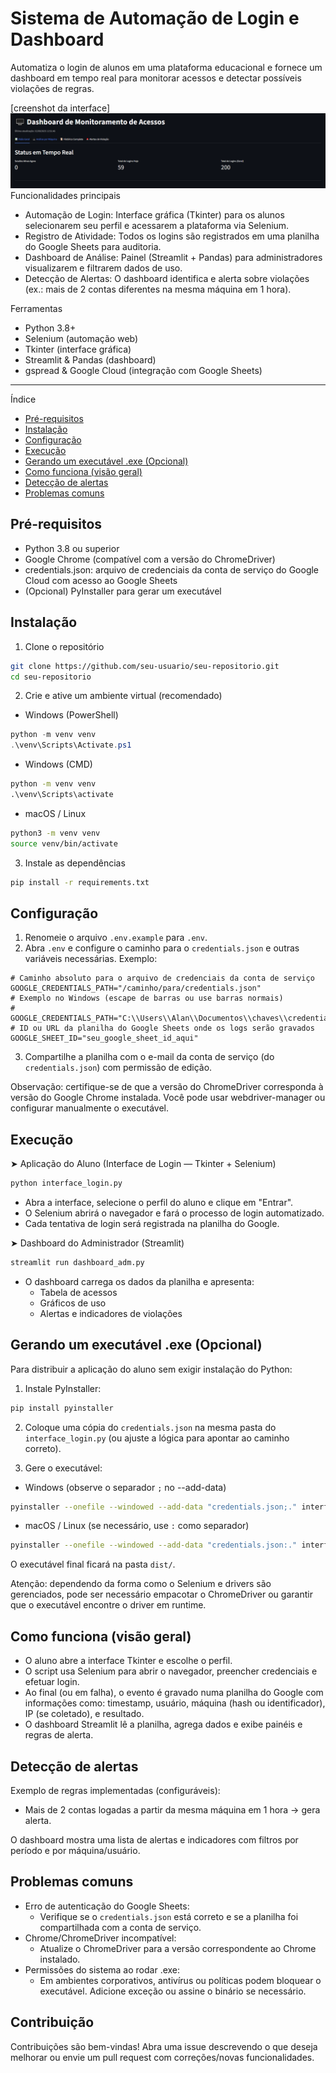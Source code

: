 # Sistema de Automação de Login e Dashboard
Automatiza o login de alunos em uma plataforma educacional e fornece um dashboard em tempo real para monitorar acessos e detectar possíveis violações de regras.

[creenshot da interface]  
![Dashboard](img/1.png)
Funcionalidades principais
- Automação de Login: Interface gráfica (Tkinter) para os alunos selecionarem seu perfil e acessarem a plataforma via Selenium.
- Registro de Atividade: Todos os logins são registrados em uma planilha do Google Sheets para auditoria.
- Dashboard de Análise: Painel (Streamlit + Pandas) para administradores visualizarem e filtrarem dados de uso.
- Detecção de Alertas: O dashboard identifica e alerta sobre violações (ex.: mais de 2 contas diferentes na mesma máquina em 1 hora).

Ferramentas
- Python 3.8+
- Selenium (automação web)
- Tkinter (interface gráfica)
- Streamlit & Pandas (dashboard)
- gspread & Google Cloud (integração com Google Sheets)

---
Índice
- [Pré-requisitos](#pré-requisitos)
- [Instalação](#instalação)
- [Configuração](#configuração)
- [Execução](#execução)
- [Gerando um executável .exe (Opcional)](#gerando-um-executável-exe-opcional)
- [Como funciona (visão geral)](#como-funciona-visão-geral)
- [Detecção de alertas](#detecção-de-alertas)
- [Problemas comuns](#problemas-comuns)

## Pré-requisitos
- Python 3.8 ou superior
- Google Chrome (compatível com a versão do ChromeDriver)
- credentials.json: arquivo de credenciais da conta de serviço do Google Cloud com acesso ao Google Sheets
- (Opcional) PyInstaller para gerar um executável

## Instalação
1. Clone o repositório
```bash
git clone https://github.com/seu-usuario/seu-repositorio.git
cd seu-repositorio
```

2. Crie e ative um ambiente virtual (recomendado)
- Windows (PowerShell)
```powershell
python -m venv venv
.\venv\Scripts\Activate.ps1
```
- Windows (CMD)
```cmd
python -m venv venv
.\venv\Scripts\activate
```
- macOS / Linux
```bash
python3 -m venv venv
source venv/bin/activate
```

3. Instale as dependências
```bash
pip install -r requirements.txt
```

## Configuração
1. Renomeie o arquivo `.env.example` para `.env`.
2. Abra `.env` e configure o caminho para o `credentials.json` e outras variáveis necessárias. Exemplo:
```env
# Caminho absoluto para o arquivo de credenciais da conta de serviço
GOOGLE_CREDENTIALS_PATH="/caminho/para/credentials.json"
# Exemplo no Windows (escape de barras ou use barras normais)
# GOOGLE_CREDENTIALS_PATH="C:\\Users\\Alan\\Documentos\\chaves\\credentials.json"
# ID ou URL da planilha do Google Sheets onde os logs serão gravados
GOOGLE_SHEET_ID="seu_google_sheet_id_aqui"
```

3. Compartilhe a planilha com o e-mail da conta de serviço (do `credentials.json`) com permissão de edição.

Observação: certifique-se de que a versão do ChromeDriver corresponda à versão do Google Chrome instalada. Você pode usar webdriver-manager ou configurar manualmente o executável.

## Execução

➤ Aplicação do Aluno (Interface de Login — Tkinter + Selenium)
```bash
python interface_login.py
```
- Abra a interface, selecione o perfil do aluno e clique em "Entrar".
- O Selenium abrirá o navegador e fará o processo de login automatizado.
- Cada tentativa de login será registrada na planilha do Google.

➤ Dashboard do Administrador (Streamlit)
```bash
streamlit run dashboard_adm.py
```
- O dashboard carrega os dados da planilha e apresenta:
  - Tabela de acessos
  - Gráficos de uso
  - Alertas e indicadores de violações

## Gerando um executável .exe (Opcional)
Para distribuir a aplicação do aluno sem exigir instalação do Python:

1. Instale PyInstaller:
```bash
pip install pyinstaller
```

2. Coloque uma cópia do `credentials.json` na mesma pasta do `interface_login.py` (ou ajuste a lógica para apontar ao caminho correto).

3. Gere o executável:
- Windows (observe o separador `;` no --add-data)
```bash
pyinstaller --onefile --windowed --add-data "credentials.json;." interface_login.py
```
- macOS / Linux (se necessário, use `:` como separador)
```bash
pyinstaller --onefile --windowed --add-data "credentials.json:." interface_login.py
```

O executável final ficará na pasta `dist/`.

Atenção: dependendo da forma como o Selenium e drivers são gerenciados, pode ser necessário empacotar o ChromeDriver ou garantir que o executável encontre o driver em runtime.

## Como funciona (visão geral)
- O aluno abre a interface Tkinter e escolhe o perfil.
- O script usa Selenium para abrir o navegador, preencher credenciais e efetuar login.
- Ao final (ou em falha), o evento é gravado numa planilha do Google com informações como: timestamp, usuário, máquina (hash ou identificador), IP (se coletado), e resultado.
- O dashboard Streamlit lê a planilha, agrega dados e exibe painéis e regras de alerta.

## Detecção de alertas
Exemplo de regras implementadas (configuráveis):
- Mais de 2 contas logadas a partir da mesma máquina em 1 hora → gera alerta.

O dashboard mostra uma lista de alertas e indicadores com filtros por período e por máquina/usuário.

## Problemas comuns
- Erro de autenticação do Google Sheets:
  - Verifique se o `credentials.json` está correto e se a planilha foi compartilhada com a conta de serviço.
- Chrome/ChromeDriver incompatível:
  - Atualize o ChromeDriver para a versão correspondente ao Chrome instalado.
- Permissões do sistema ao rodar .exe:
  - Em ambientes corporativos, antivírus ou políticas podem bloquear o executável. Adicione exceção ou assine o binário se necessário.

## Contribuição
Contribuições são bem-vindas! Abra uma issue descrevendo o que deseja melhorar ou envie um pull request com correções/novas funcionalidades.
